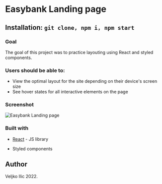 

# Easybank Landing page

  
## Installation: ```git clone, npm i, npm start```

  ### Goal
  The goal of this project was to practice layouting using React and styled components. 
  

### Users should be able to:

-   View the optimal layout for the site depending on their device's screen size
-   See hover states for all interactive elements on the page

  

### Screenshot

  

<img src='https://res.cloudinary.com/dz209s6jk/image/upload/q_auto:good,w_900/Challenges/yezt1f56cfp2njnakpbo.jpg' alt='Easybank Landing page'/>

  


  

### Built with


- [React](https://reactjs.org/) - JS library

- Styled components

    

  

## Author

Veljko Ilic 2022.

